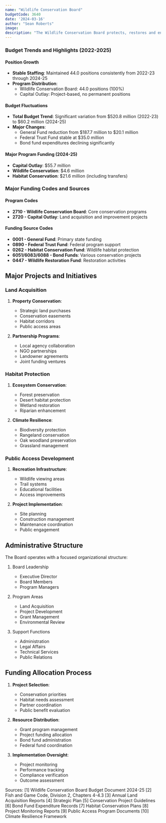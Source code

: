 ```yaml
---
name: "Wildlife Conservation Board"
budgetCode: 3640
date: '2024-03-16'
author: "Sean Roberts"
image: 
description: "The Wildlife Conservation Board protects, restores and enhances California's natural resources for wildlife and public enjoyment through partnerships with conservation groups, government agencies, and the public."
---
```


### Budget Trends and Highlights (2022-2025)

#### Position Growth
- **Stable Staffing**: Maintained 44.0 positions consistently from 2022-23 through 2024-25
- **Program Distribution**:
  - Wildlife Conservation Board: 44.0 positions (100%)
  - Capital Outlay: Project-based, no permanent positions

#### Budget Fluctuations
- **Total Budget Trend**: Significant variation from $520.8 million (2022-23) to $60.2 million (2024-25)
- **Major Changes**:
  - General Fund reduction from $187.7 million to $20.1 million
  - Federal Trust Fund stable at $35.0 million
  - Bond fund expenditures declining significantly

#### Major Program Funding (2024-25)
- **Capital Outlay**: $55.7 million
- **Wildlife Conservation**: $4.6 million
- **Habitat Conservation**: $21.6 million (including transfers)

### Major Funding Codes and Sources

#### Program Codes
- **2710 - Wildlife Conservation Board**: Core conservation programs
- **2720 - Capital Outlay**: Land acquisition and improvement projects

#### Funding Source Codes
- **0001 - General Fund**: Primary state funding
- **0890 - Federal Trust Fund**: Federal program support
- **0262 - Habitat Conservation Fund**: Wildlife habitat protection
- **6051/6083/6088 - Bond Funds**: Various conservation projects
- **0447 - Wildlife Restoration Fund**: Restoration activities

## Major Projects and Initiatives

### Land Acquisition

1. **Property Conservation**:
   - Strategic land purchases
   - Conservation easements
   - Habitat corridors
   - Public access areas

2. **Partnership Programs**:
   - Local agency collaboration
   - NGO partnerships
   - Landowner agreements
   - Joint funding ventures

### Habitat Protection

1. **Ecosystem Conservation**:
   - Forest preservation
   - Desert habitat protection
   - Wetland restoration
   - Riparian enhancement

2. **Climate Resilience**:
   - Biodiversity protection
   - Rangeland conservation
   - Oak woodland preservation
   - Grassland management

### Public Access Development

1. **Recreation Infrastructure**:
   - Wildlife viewing areas
   - Trail systems
   - Educational facilities
   - Access improvements

2. **Project Implementation**:
   - Site planning
   - Construction management
   - Maintenance coordination
   - Public engagement

## Administrative Structure

The Board operates with a focused organizational structure:

1. Board Leadership
   - Executive Director
   - Board Members
   - Program Managers

2. Program Areas
   - Land Acquisition
   - Project Development
   - Grant Management
   - Environmental Review

3. Support Functions
   - Administration
   - Legal Affairs
   - Technical Services
   - Public Relations

## Funding Allocation Process

1. **Project Selection**:
   - Conservation priorities
   - Habitat needs assessment
   - Partner coordination
   - Public benefit evaluation

2. **Resource Distribution**:
   - Grant program management
   - Project funding allocation
   - Bond fund administration
   - Federal fund coordination

3. **Implementation Oversight**:
   - Project monitoring
   - Performance tracking
   - Compliance verification
   - Outcome assessment

Sources:
[1] Wildlife Conservation Board Budget Document 2024-25
[2] Fish and Game Code, Division 2, Chapters 4-4.3
[3] Annual Land Acquisition Reports
[4] Strategic Plan
[5] Conservation Project Guidelines
[6] Bond Fund Expenditure Records
[7] Habitat Conservation Plans
[8] Project Monitoring Reports
[9] Public Access Program Documents
[10] Climate Resilience Framework 